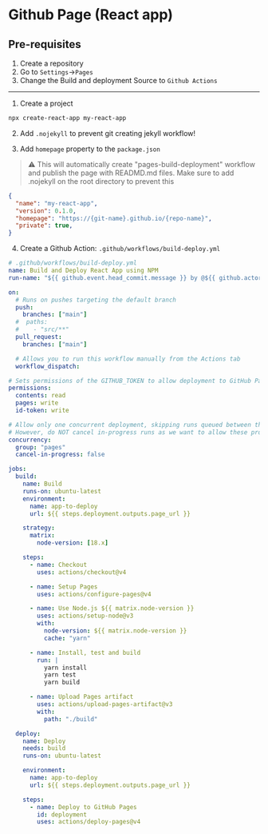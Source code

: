 # Github Page (React app)

## Pre-requisites

1. Create a repository
2. Go to `Settings`->`Pages`
3. Change the Build and deployment Source to `Github Actions`

---

1. Create a project

```bash
npx create-react-app my-react-app
```

2. Add `.nojekyll` to prevent git creating jekyll workflow!

3. Add `homepage` property to the `package.json`

> :warning: This will automatically create "pages-build-deployment" workflow and publish the page with READMD.md files. Make sure to add .nojekyll on the root directory to prevent this

```json
{
  "name": "my-react-app",
  "version": 0.1.0,
  "homepage": "https://{git-name}.github.io/{repo-name}",
  "private": true,
}
```

4. Create a Github Action: `.github/workflows/build-deploy.yml`

```yaml
# .github/workflows/build-deploy.yml
name: Build and Deploy React App using NPM
run-name: "${{ github.event.head_commit.message }} by @${{ github.actor }}"

on:
  # Runs on pushes targeting the default branch
  push:
    branches: ["main"]
  #  paths:
  #    - "src/**"
  pull_request:
    branches: ["main"]

  # Allows you to run this workflow manually from the Actions tab
  workflow_dispatch:

# Sets permissions of the GITHUB_TOKEN to allow deployment to GitHub Pages
permissions:
  contents: read
  pages: write
  id-token: write

# Allow only one concurrent deployment, skipping runs queued between the run in-progress and latest queued.
# However, do NOT cancel in-progress runs as we want to allow these production deployments to complete.
concurrency:
  group: "pages"
  cancel-in-progress: false

jobs:
  build:
    name: Build
    runs-on: ubuntu-latest
    environment:
      name: app-to-deploy
      url: ${{ steps.deployment.outputs.page_url }}

    strategy:
      matrix:
        node-version: [18.x]

    steps:
      - name: Checkout
        uses: actions/checkout@v4

      - name: Setup Pages
        uses: actions/configure-pages@v4

      - name: Use Node.js ${{ matrix.node-version }}
        uses: actions/setup-node@v3
        with:
          node-version: ${{ matrix.node-version }}
          cache: "yarn"

      - name: Install, test and build
        run: |
          yarn install
          yarn test
          yarn build

      - name: Upload Pages artifact
        uses: actions/upload-pages-artifact@v3
        with:
          path: "./build"

  deploy:
    name: Deploy
    needs: build
    runs-on: ubuntu-latest

    environment:
      name: app-to-deploy
      url: ${{ steps.deployment.outputs.page_url }}

    steps:
      - name: Deploy to GitHub Pages
        id: deployment
        uses: actions/deploy-pages@v4
```
